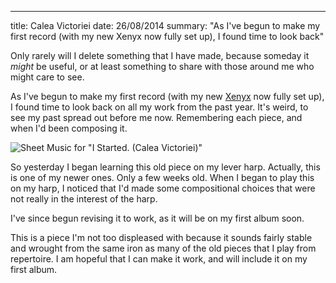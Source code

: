 ---
title: Calea Victoriei
date: 26/08/2014
summary: "As I've begun to make my first record (with my new Xenyx now fully set up), I found time to look back"


Only rarely will I delete something
that I have made, because someday it *might*
be useful, or at least something to share
with those around me who might care to see.

As I've begun to make my first record
(with my new [Xenyx][xenyx] now fully set up),
I found time to look back on all my work
from the past year. It's weird, to see my past
spread out before me now. Remembering
each piece, and when I'd been composing it.

![Sheet Music for "I Started. (Calea Victoriei)"](https://s3.amazonaws.com/tumblingowl/sheet-music/Calea+Victoriei.png
"Please feel free to learn and share my music, under CC-BY-SA 4.0.")

So yesterday I began learning this
old piece on my lever harp. Actually,
this is one of my newer ones. Only
a few weeks old. When I began to play
this on my harp, I noticed that I'd made
some compositional choices that were
not really in the interest of the harp.

I've since begun revising it to work,
as it will be on my first album soon.

This is a piece I'm not too displeased with
because it sounds fairly stable and wrought
from the same iron as many of the
old pieces that I play from repertoire.
I am hopeful that I can make it work,
and will include it on my first album.

[xenyx]: http://tumblingowl.herokuapp.com/2014/08/24/xenyx-302usb/ "Click to read my thoughts on the Xenyx 302USB mixer in a GNU/Linux environment!"
